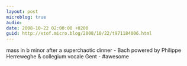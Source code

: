 ```yaml
---
layout: post
microblog: true
audio: 
date: 2008-10-22 02:00:00 +0200
guid: http://xtof.micro.blog/2008/10/22/t971184006.html
---
```

mass in b minor after a superchaotic dinner - Bach powered by Philippe Herreweghe &amp; collegium vocale Gent - #awesome
